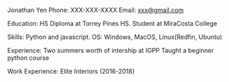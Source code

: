 Jonathan Yen
  Phone: XXX-XXX-XXXX
  Email: xxx@gmail.com

Education:
  HS Diploma at Torrey Pines HS.
  Student at MiraCosta College

Skills:
  Python and javascript.
  OS: Windows, MacOS, Linux(Redfin, Ubuntu)

Experience:
  Two summers worth of intership at IGPP
  Taught a beginner python course

Work Experience:
  Elite Interiors (2016-2018)



